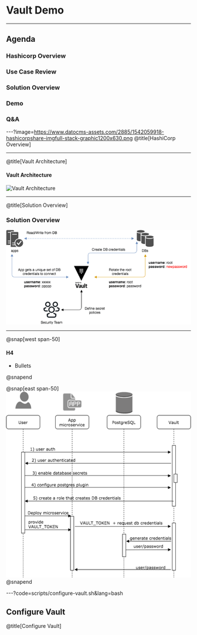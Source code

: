 # Vault Demo

---

## Agenda

### Hashicorp Overview
### Use Case Review
### Solution Overview
### Demo
### Q&A

---?image=https://www.datocms-assets.com/2885/1542059918-hashicorpshare-imgfull-stack-graphic1200x630.png
@title[HashiCorp Overview]


---
@title[Vault Architecture]

#### Vault Architecture

![Vault Architecture](https://www.vaultproject.io/img/layers.png)


---
@title[Solution Overview]

### Solution Overview
![Solution Overview](assets/img/solution-overview.png)


---

@snap[west span-50]
#### H4
* Bullets

@snapend

@snap[east span-50]
![](assets/img/vault-configuration.png)
@snapend

---?code=scripts/configure-vault.sh&lang=bash
## Configure Vault
@title[Configure Vault]
